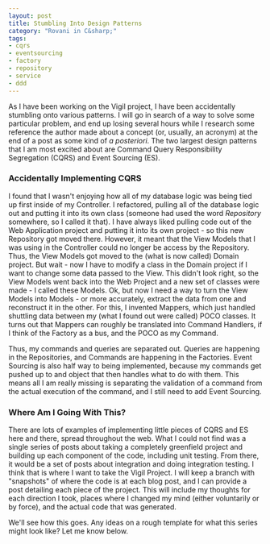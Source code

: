 ```yaml
---
layout: post
title: Stumbling Into Design Patterns
category: "Rovani in C&sharp;"
tags:
- cqrs
- eventsourcing
- factory
- repository
- service
- ddd
---
```


As I have been working on the Vigil project, I have been accidentally stumbling onto various patterns. I will go in search of a way to solve some particular problem, and end up losing several hours while I research some reference the author made about a concept (or, usually, an acronym) at the end of a post as some kind of _a posteriori_. The two largest design patterns that I am most excited about are Command Query Responsibility Segregation (CQRS) and Event Sourcing (ES).

### Accidentally Implementing CQRS

I found that I wasn't enjoying how all of my database logic was being tied up first inside of my Controller. I refactored, pulling all of the database logic out and putting it into its own class (someone had used the word _Repository_ somewhere, so I called it that). I have always liked pulling code out of the Web Application project and putting it into its own project - so this new Repository got moved there. However, it meant that the View Models that I was using in the Controller could no longer be access by the Repository. Thus, the View Models got moved to the (what is now called) Domain project. But wait - now I have to modify a class in the Domain project if I want to change some data passed to the View. This didn't look right, so the View Models went back into the Web Project and a new set of classes were made - I called these Models. Ok, but now I need a way to turn the View Models into Models - or more accurately, extract the data from one and reconstruct it in the other. For this, I invented Mappers, which just handled shuttling data between my (what I found out were called) POCO classes. It turns out that Mappers can roughly be translated into Command Handlers, if I think of the Factory as a bus, and the POCO as my Command.

Thus, my commands and queries are separated out. Queries are happening in the Repositories, and Commands are happening in the Factories. Event Sourcing is also half way to being implemented, because my commands get pushed up to and object that then handles what to do with them. This means all I am really missing is separating the validation of a command from the actual execution of the command, and I still need to add Event Sourcing.

### Where Am I Going With This?

There are lots of examples of implementing little pieces of CQRS and ES here and there, spread throughout the web. What I could not find was a single series of posts about taking a completely greenfield project and building up each component of the code, including unit testing. From there, it would be a set of posts about integration and doing integration testing. I think that is where I want to take the Vigil Project. I will keep a branch with "snapshots" of where the code is at each blog post, and I can provide a post detailing each piece of the project. This will include my thoughts for each direction I took, places where I changed my mind (either voluntarily or by force), and the actual code that was generated.

We'll see how this goes. Any ideas on a rough template for what this series might look like? Let me know below.